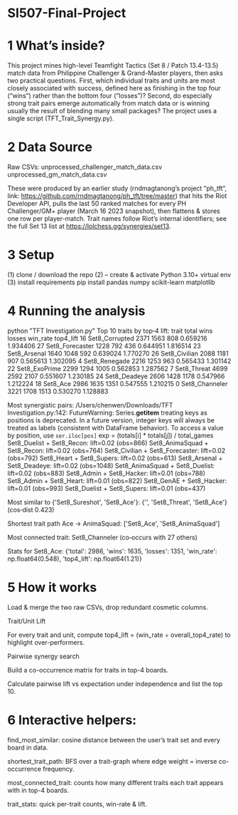 # SI507-Final-Project

# 1 What’s inside?
This project mines high-level Teamfight Tactics (Set 8 / Patch 13.4-13.5) match data from Philippine Challenger & Grand-Master players, then  asks two practical questions. First, which individual traits and units are most closely associated with success, defined here as finishing in the top four (“wins”) rather than the bottom four (“losses”)? Second, do especially strong trait pairs emerge automatically from match data or is winning usually the result of blending many small packages? The project uses a single script (TFT_Trait_Synergy.py).

# 2 Data Source
Raw CSVs:
unprocessed_challenger_match_data.csv
unprocessed_gm_match_data.csv

These were produced by an earlier study (rndmagtanong’s project “ph_tft”, link: https://github.com/rndmagtanong/ph_tft/tree/master) that hits the Riot Developer API, pulls the last 50 ranked matches for every PH Challenger/GM+ player (March 16 2023 snapshot), then flattens & stores one row per player-match. 
Trait names follow Riot’s internal identifiers; see the full Set 13 list at https://lolchess.gg/synergies/set13.

# 3 Setup
(1) clone / download the repo
(2) – create & activate Python 3.10+ virtual env
(3) install requirements
pip install pandas numpy scikit-learn matplotlib


# 4 Running the analysis
python "TFT Investigation.py"
Top 10 traits by top‑4 lift:
              trait  total  wins  losses  win_rate  top4_lift
16   Set8_Corrupted   2371  1563     808  0.659216   1.934406
27  Set8_Forecaster   1228   792     436  0.644951   1.816514
23     Set8_Arsenal   1640  1048     592  0.639024   1.770270
26    Set8_Civilian   2088  1181     907  0.565613   1.302095
4     Set8_Renegade   2216  1253     963  0.565433   1.301142
22    Set8_ExoPrime   2299  1294    1005  0.562853   1.287562
7       Set8_Threat   4699  2592    2107  0.551607   1.230185
24     Set8_Deadeye   2606  1428    1178  0.547966   1.212224
18         Set8_Ace   2986  1635    1351  0.547555   1.210215
0    Set8_Channeler   3221  1708    1513  0.530270   1.128883

Most synergistic pairs:
/Users/chenwen/Downloads/TFT Investigation.py:142: FutureWarning: Series.__getitem__ treating keys as positions is deprecated. In a future version, integer keys will always be treated as labels (consistent with DataFrame behavior). To access a value by position, use `ser.iloc[pos]`
  exp = (totals[i] * totals[j]) / total_games
Set8_Duelist + Set8_Recon: lift=0.02 (obs=866)
Set8_AnimaSquad + Set8_Recon: lift=0.02 (obs=764)
Set8_Civilian + Set8_Forecaster: lift=0.02 (obs=792)
Set8_Heart + Set8_Supers: lift=0.02 (obs=613)
Set8_Arsenal + Set8_Deadeye: lift=0.02 (obs=1048)
Set8_AnimaSquad + Set8_Duelist: lift=0.02 (obs=883)
Set8_Admin + Set8_Hacker: lift=0.01 (obs=788)
Set8_Admin + Set8_Heart: lift=0.01 (obs=822)
Set8_GenAE + Set8_Hacker: lift=0.01 (obs=993)
Set8_Duelist + Set8_Supers: lift=0.01 (obs=437)

Most similar to {'Set8_Sureshot', 'Set8_Ace'}: {'', 'Set8_Threat', 'Set8_Ace'} (cos‑dist 0.423)

Shortest trait path Ace → AnimaSquad: ['Set8_Ace', 'Set8_AnimaSquad']

Most connected trait: Set8_Channeler (co‑occurs with 27 others)

Stats for Set8_Ace:
{'total': 2986, 'wins': 1635, 'losses': 1351, 'win_rate': np.float64(0.548), 'top4_lift': np.float64(1.21)}

  
# 5 How it works 
Load & merge the two raw CSVs, drop redundant cosmetic columns.

Trait/Unit Lift

For every trait and unit, compute
top4_lift = (win_rate ÷ overall_top4_rate)
to highlight over-performers.

Pairwise synergy search

Build a co-occurrence matrix for traits in top-4 boards.

Calculate pairwise lift vs expectation under independence and list the top 10.

# 6 Interactive helpers:

find_most_similar: cosine distance between the user’s trait set and every board in data.

shortest_trait_path: BFS over a trait-graph where edge weight = inverse co-occurrence frequency.

most_connected_trait: counts how many different traits each trait appears with in top-4 boards.

trait_stats: quick per-trait counts, win-rate & lift.

